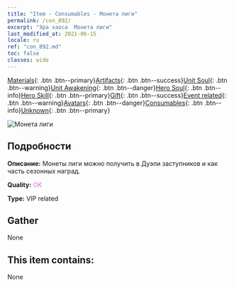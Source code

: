 ```yaml
---
title: "Item - Consumables - Монета лиги"
permalink: /con_892/
excerpt: "Эра хаоса  Монета лиги"
last_modified_at: 2021-06-15
locale: ru
ref: "con_892.md"
toc: false
classes: wide
---
```

 [Materials](/ItemsRU/){: .btn .btn--primary}[Artifacts](/ItemsRU/Artifacts/){: .btn .btn--success}[Unit Soul](/ItemsRU/UnitSoul/){: .btn .btn--warning}[Unit Awakening](/ItemsRU/UnitAwakening/){: .btn .btn--danger}[Hero Soul](/ItemsRU/HeroSoul/){: .btn .btn--info}[Hero Skill](/ItemsRU/HeroSkill/){: .btn .btn--primary}[Gift](/ItemsRU/Gift/){: .btn .btn--success}[Event related](/ItemsRU/Events/){: .btn .btn--warning}[Avatars](/ItemsRU/Avatars/){: .btn .btn--danger}[Consumables](/ItemsRU/Consumables/){: .btn .btn--info}[Unknown](/ItemsRU/Unknown/){: .btn .btn--primary}

 ![Монета лиги](/images/t/i_112.png)

## Подробности
 **Описание:** Монеты лиги можно получить в Дуэли заступников и как часть сезонных наград.

 **Quality:** <span style="color: #DA70D6">OK</span>

 **Type:** VIP related

## Gather

  None

## This item contains:

  None

